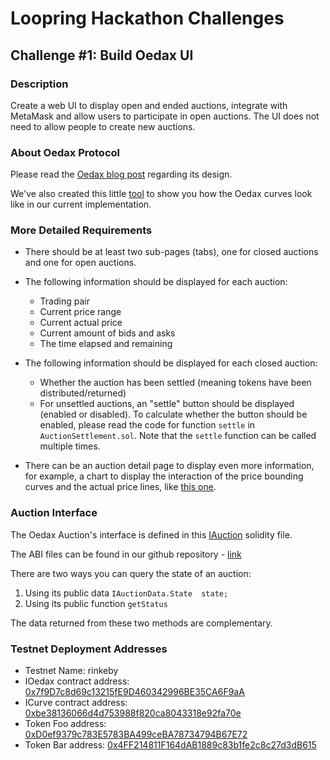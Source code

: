 # Loopring Hackathon Challenges

## Challenge #1: Build Oedax UI

### Description

Create a web UI to display open and ended auctions, integrate with MetaMask and allow users to participate in open auctions. The UI does not need to allow people to create new auctions.


### About Oedax Protocol

Please read the [Oedax blog post](https://medium.com/loopring-protocol/oedax-looprings-open-ended-dutch-auction-exchange-model-d92cebbd3667) regarding its design.

We've also created this little [tool](https://loopring.github.io/protocols/curve.html) to show you how the Oedax curves look like in our current implementation.

### More Detailed Requirements

- There should be at least two sub-pages (tabs), one for closed auctions and one for open auctions.

- The following information should be displayed for each auction:
    - Trading pair
    - Current price range
    - Current actual price
    - Current amount of bids and asks
    - The time elapsed and remaining

- The following information should be displayed for each closed auction:
    - Whether the auction has been settled (meaning tokens have been distributed/returned)
    - For unsettled auctions, an "settle" button should be displayed (enabled or disabled). To calculate whether the button should be enabled, please read the code for function `settle` in `AuctionSettlement.sol`. Note that the `settle` function can be called multiple times.

- There can be an auction detail page to display even more information, for example, a chart to display the interaction of the price bounding curves and the actual price lines, like [this one](https://cdn-images-1.medium.com/max/1760/1*LBC-d01vn71WharDbGGDlg.jpeg).


### Auction Interface
The Oedax Auction's interface is defined in this [IAuction](https://github.com/Loopring/protocols/blob/master/packages/oedax_v1/contracts/iface/IAuction.sol) solidity file.

The ABI files can be found in our github repository - [link](../packages/oedax_v1/ABI/version10/)

There are two ways you can query the state of an auction:

1. Using its public data `IAuctionData.State  state;`
2. Using its public function `getStatus`

The data returned from these two methods are complementary.

### Testnet Deployment Addresses

- Testnet Name: rinkeby
- IOedax contract address: [0x7f9D7c8d69c13215fE9D460342996BE35CA6F9aA](https://rinkeby.etherscan.io/address/0x7f9d7c8d69c13215fe9d460342996be35ca6f9aa)
- ICurve contract address: [0xbe38136066d4d753988f820ca8043318e92fa70e](https://rinkeby.etherscan.io/address/0xbe38136066d4d753988f820ca8043318e92fa70e)
- Token Foo address: [0xD0ef9379c783E5783BA499ceBA78734794B67E72](https://rinkeby.etherscan.io/address/0xd0ef9379c783e5783ba499ceba78734794b67e72)
- Token Bar address: [0x4FF214811F164dAB1889c83b1fe2c8c27d3dB615](https://rinkeby.etherscan.io/address/0x4ff214811f164dab1889c83b1fe2c8c27d3db615)


